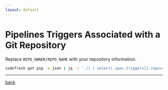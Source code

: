 ```yaml
---
layout: default
---
```


# Pipelines Triggers Associated with a Git Repository

Replace `REPO_OWNER/REPO_NAME` with your repository information.

```bash
codefresh get pip -o json | jq -r '.[] | select(.spec.triggers[].repo=="REPO_OWNER/REPO_NAME") | .metadata.name'
```

---

[back](../til.md)
